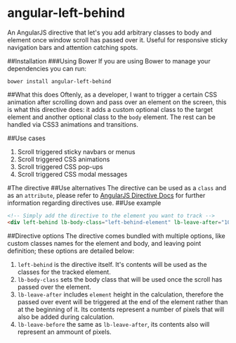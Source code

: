 # angular-left-behind

An AngularJS directive that let's you add arbitrary classes to body and element once window scroll has passed over it. Useful for responsive sticky navigation bars and attention catching spots.

##Installation
###Using Bower
If you are using Bower to manage your dependencies you can run:

`bower install angular-left-behind`

##What this does
Oftenly, as a developer, I want to trigger a certain CSS animation after scrolling down and pass over an element on the screen, this is what this directive does: it adds a custom optional class to the target element and another optional class to the `body` element. The rest can be handled via CSS3 animations and transitions.

##Use cases
1. Scroll triggered sticky navbars or menus
2. Scroll triggered CSS animations
3. Scroll triggered CSS pop-ups
4. Scroll triggered CSS modal messages

#The directive
##Use alternatives
The directive can be used as a `class` and as an `attribute`, please refer to [AngularJS Directive Docs](https://docs.angularjs.org/guide/directive) for further information regarding directives use.
##Use example
```html
<!-- Simply add the directive to the element you want to track -->
<div left-behind lb-body-class="left-behind-element" lb-leave-after="100px"></div>
```

##Directive options
The directive comes bundled with multiple options, like custom classes names for the element and body, and leaving point definition; these options are detailed below:

1. `left-behind` is the directive itself. It's contents will be used as the classes for the tracked element.
2. `lb-body-class` sets the body class that will be used once the scroll has passed over the element.
3. `lb-leave-after` includes `element` height in the calculation, therefore the passed over event will be triggered at the end of the element rather than at the beginning of it. Its contents represent a number of pixels that will also be added during calculation.
4. `lb-leave-before` the same as `lb-leave-after`, its contents also will represent an ammount of pixels.

